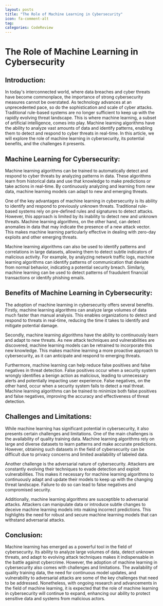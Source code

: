 ```yaml
---
layout: posts
title: "The Role of Machine Learning in Cybersecurity"
icon: fa-comment-alt
tag:      
categories: CodeReview
---
```



# The Role of Machine Learning in Cybersecurity

## Introduction:

In today's interconnected world, where data breaches and cyber threats have become commonplace, the importance of strong cybersecurity measures cannot be overstated. As technology advances at an unprecedented pace, so do the sophistication and scale of cyber attacks. Traditional rule-based systems are no longer sufficient to keep up with the rapidly evolving threat landscape. This is where machine learning, a subset of artificial intelligence, comes into play. Machine learning algorithms have the ability to analyze vast amounts of data and identify patterns, enabling them to detect and respond to cyber threats in real-time. In this article, we will explore the role of machine learning in cybersecurity, its potential benefits, and the challenges it presents.

## Machine Learning for Cybersecurity:

Machine learning algorithms can be trained to automatically detect and respond to cyber threats by analyzing patterns in data. These algorithms learn from historical data and use that knowledge to make predictions or take actions in real-time. By continuously analyzing and learning from new data, machine learning models can adapt to new and emerging threats.

One of the key advantages of machine learning in cybersecurity is its ability to identify and respond to previously unknown threats. Traditional rule-based systems rely on pre-defined rules and signatures to detect attacks. However, this approach is limited by its inability to detect new and unknown threats. Machine learning algorithms, on the other hand, can detect anomalies in data that may indicate the presence of a new attack vector. This makes machine learning particularly effective in dealing with zero-day exploits and other emerging threats.

Machine learning algorithms can also be used to identify patterns and correlations in large datasets, allowing them to detect subtle indicators of malicious activity. For example, by analyzing network traffic logs, machine learning algorithms can identify patterns of communication that deviate from normal behavior, indicating a potential security breach. Similarly, machine learning can be used to detect patterns of fraudulent financial transactions or identify phishing emails.

## Benefits of Machine Learning in Cybersecurity:

The adoption of machine learning in cybersecurity offers several benefits. Firstly, machine learning algorithms can analyze large volumes of data much faster than manual analysis. This enables organizations to detect and respond to threats in real-time, reducing the time it takes to identify and mitigate potential damage.

Secondly, machine learning algorithms have the ability to continuously learn and adapt to new threats. As new attack techniques and vulnerabilities are discovered, machine learning models can be retrained to incorporate this new knowledge. This makes machine learning a more proactive approach to cybersecurity, as it can anticipate and respond to emerging threats.

Furthermore, machine learning can help reduce false positives and false negatives in threat detection. False positives occur when a security system wrongly identifies a benign action as malicious, leading to unnecessary alerts and potentially impacting user experience. False negatives, on the other hand, occur when a security system fails to detect a real threat. Machine learning algorithms can be trained to minimize both false positives and false negatives, improving the accuracy and effectiveness of threat detection.

## Challenges and Limitations:

While machine learning has significant potential in cybersecurity, it also presents certain challenges and limitations. One of the main challenges is the availability of quality training data. Machine learning algorithms rely on large and diverse datasets to learn patterns and make accurate predictions. However, obtaining such datasets in the field of cybersecurity can be difficult due to privacy concerns and limited availability of labeled data.

Another challenge is the adversarial nature of cybersecurity. Attackers are constantly evolving their techniques to evade detection and exploit vulnerabilities. This makes it necessary for machine learning algorithms to continuously adapt and update their models to keep up with the changing threat landscape. Failure to do so can lead to false negatives and compromised security.

Additionally, machine learning algorithms are susceptible to adversarial attacks. Attackers can manipulate data or introduce subtle changes to deceive machine learning models into making incorrect predictions. This highlights the need for robust and secure machine learning models that can withstand adversarial attacks.

## Conclusion:

Machine learning has emerged as a powerful tool in the field of cybersecurity. Its ability to analyze large volumes of data, detect unknown threats, and adapt to evolving attack techniques makes it indispensable in the battle against cybercrime. However, the adoption of machine learning in cybersecurity also comes with challenges and limitations. The availability of quality training data, the need for continuous model updates, and vulnerability to adversarial attacks are some of the key challenges that need to be addressed. Nonetheless, with ongoing research and advancements in the field of machine learning, it is expected that the role of machine learning in cybersecurity will continue to expand, enhancing our ability to protect sensitive data and systems from malicious actors.